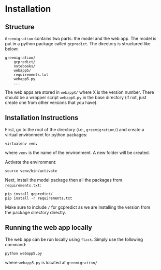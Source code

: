 # Installation

## Structure

`Greemigration` contains two parts: the model and the web app. The model is put in a python package called `gcpredict`. The directory is structured like below:

```
greemigration/
    gcpredict/
    notebooks/
    webapp5/
    requirements.txt
    webapp5.py
    ...
```

The web apps are stored in `webappX/` where X is the version number. There should be a wrapper script `webappX.py` in the base directory (if not, just create one from other versions that you have).

## Installation Instructions

First, go to the root of the directory (i.e., `greemigration/`) and create a virtual environment for python packages:
```
virtualenv venv
```
where `venv` is the name of the environment. A new folder will be created.

Activate the environment:
```
source venv/bin/activate
```

Next, install the model package then all the packages from `requirements.txt`:
```
pip install gcpredict/
pip install -r requirements.txt
```
Make sure to include `/` for gcpredict as we are installing the version from the package directory directly.

## Running the web app locally

The web app can be run locally using `flask`. Simply use the following command:
```
python webapp5.py
```
where `webapp5.py` is located at `greemigration/`




